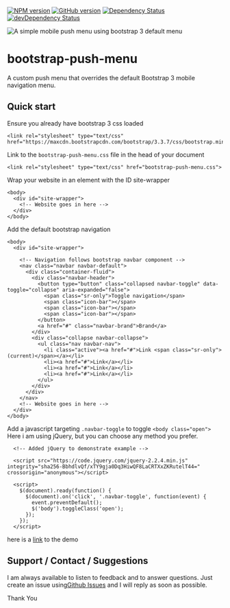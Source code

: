 
[![NPM version](https://badge.fury.io/js/bootstrap-push-menu.svg)](http://badge.fury.io/js/bootstrap-push-menu)
[![GitHub version](https://badge.fury.io/gh/KarlDoyle%2Fbootstrap-push-menu.svg)](http://badge.fury.io/gh/KarlDoyle%2Fbootstrap-push-menu)
[![Dependency Status](https://david-dm.org/KarlDoyle/bootstrap-push-menu.svg)](https://david-dm.org/KarlDoyle/bootstrap-push-menu)
[![devDependency Status](https://david-dm.org/KarlDoyle/bootstrap-push-menu/dev-status.svg)](https://david-dm.org/KarlDoyle/bootstrap-push-menu#info=devDependencies)


![A simple mobile push menu using bootstrap 3 default menu](http://i.imgur.com/DOzXWAq.gif)
<!-- ![A simple mobile push menu using bootstrap 3 default menu](http://i.imgur.com/CXJDn7g.gif)
![A simple mobile push menu using bootstrap 3 default menu](http://i.imgur.com/RkuREuD.gif) -->
<!-- ![Angular, ES6 and Webpack Starter](http://i.imgur.com/slHDNdS.mp4) -->


bootstrap-push-menu
=============================
A custom push menu that overrides the default Bootstrap 3 mobile navigation menu.

## Quick start

Ensure you already have bootstrap 3 css loaded

```
<link rel="stylesheet" type="text/css" href="https://maxcdn.bootstrapcdn.com/bootstrap/3.3.7/css/bootstrap.min.css">
```

Link to the `bootstrap-push-menu.css` file in the head of your document

```
<link rel="stylesheet" type="text/css" href="bootstrap-push-menu.css">
```

Wrap your website in an element with the ID site-wrapper

```
<body>
  <div id="site-wrapper">
    <!-- Website goes in here -->
  </div>
</body>

```

Add the default bootstrap navigation

```
<body>
  <div id="site-wrapper">

    <!-- Navigation follows bootstrap navbar component -->
    <nav class="navbar navbar-default">
      <div class="container-fluid">
        <div class="navbar-header">
          <button type="button" class="collapsed navbar-toggle" data-toggle="collapse" aria-expanded="false">
            <span class="sr-only">Toggle navigation</span>
            <span class="icon-bar"></span>
            <span class="icon-bar"></span>
            <span class="icon-bar"></span>
          </button>
          <a href="#" class="navbar-brand">Brand</a>
        </div>
        <div class="collapse navbar-collapse">
          <ul class="nav navbar-nav">
            <li class="active"><a href="#">Link <span class="sr-only">(current)</span></a></li>
            <li><a href="#">Link</a></li>
            <li><a href="#">Link</a></li>
            <li><a href="#">Link</a></li>
          </ul>
        </div>
      </div>
    </nav>
    <!-- Website goes in here -->
  </div>
</body>

```

Add a javascript targeting `.navbar-toggle` to toggle `<body class="open">`
Here i am using jQuery, but you can choose any method you prefer.

```
  <!-- Added jQuery to demonstrate example -->

  <script src="https://code.jquery.com/jquery-2.2.4.min.js" integrity="sha256-BbhdlvQf/xTY9gja0Dq3HiwQF8LaCRTXxZKRutelT44=" crossorigin="anonymous"></script>

  <script>
    $(document).ready(function() {
      $(document).on('click', '.navbar-toggle', function(event) {
        event.preventDefault();
        $('body').toggleClass('open');
      });
    });
  </script>
```

here is a [link](_demo/) to the demo


## Support / Contact / Suggestions

I am always available to listen to feedback and to answer questions.
Just create an issue using[Github Issues](https://github.com/KarlDoyle/bootstrap-push-menu/issues) and I will reply as soon as possible.

Thank You



